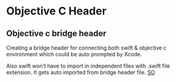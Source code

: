 # Objective C Header


## Objective c bridge header

 Creating a bridge header for connecting both swift & objective c environment which could be auto prompted by Xcode.
 
 Also swift won’t have to import in independent files with .swift file extension. It gets auto imported from bridge header file.
 [SO](https://stackoverflow.com/questions/24002369/how-do-i-call-objective-c-code-from-swift?)